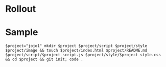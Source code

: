 # Rollout

# Sample
`$project="jojo1"
mkdir $project $project/script $project/style $project/image && touch $project/index.html $project/README.md $project/script/$project-script.js $project/style/$project-style.css && cd $project && git init; code .`
